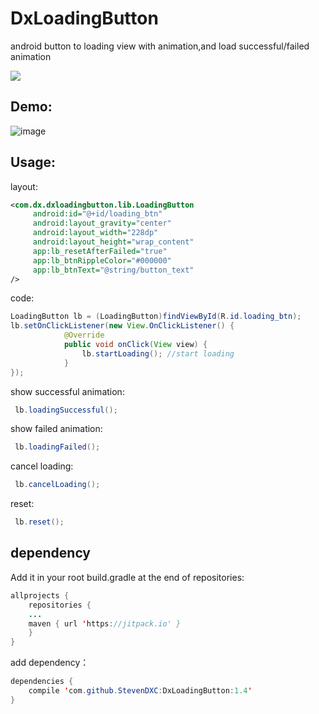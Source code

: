 # DxLoadingButton

android button to loading view with animation,and load successful/failed animation


[![](https://jitpack.io/v/StevenDXC/DxLoadingButton.svg)](https://jitpack.io/#StevenDXC/DxLoadingButton)

Demo:
---
   
![image](https://github.com/StevenDXC/DxLoadingButton/blob/master/image/loadingButton.gif)

Usage:
---

layout:

```xml
<com.dx.dxloadingbutton.lib.LoadingButton
     android:id="@+id/loading_btn"
     android:layout_gravity="center"
     android:layout_width="228dp"
     android:layout_height="wrap_content"
     app:lb_resetAfterFailed="true"
     app:lb_btnRippleColor="#000000"
     app:lb_btnText="@string/button_text" 
/>
```
code:

```java
LoadingButton lb = (LoadingButton)findViewById(R.id.loading_btn);
lb.setOnClickListener(new View.OnClickListener() {
            @Override
            public void onClick(View view) {
                lb.startLoading(); //start loading 
            }
});
```
show successful animation:

```java
 lb.loadingSuccessful();
```
show failed animation:

```java
 lb.loadingFailed();
```
cancel loading:

```java
 lb.cancelLoading();
```

reset:

```java
 lb.reset();
```

dependency
---
Add it in your root build.gradle at the end of repositories:

```java
allprojects {
    repositories {
	...
	maven { url 'https://jitpack.io' }
    }
}
```
add dependency：

```java
dependencies {
    compile 'com.github.StevenDXC:DxLoadingButton:1.4'
}
```
